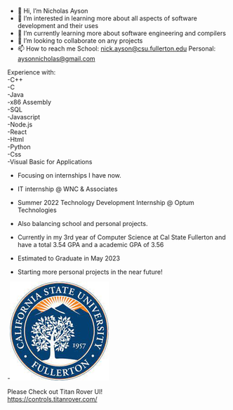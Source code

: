 - 👋 Hi, I’m Nicholas Ayson
- 👀 I’m interested in learning more about all aspects of software development and their uses   
- 🌱 I’m currently learning more about software engineering and compilers  
- 💞️ I’m looking to collaborate on any projects
- 📫 How to reach me School: nick.ayson@csu.fullerton.edu Personal: aysonnicholas@gmail.com

Experience with:  
-C++  
-C  
-Java   
-x86 Assembly   
-SQL  
-Javascript  
-Node.js  
-React  
-Html  
-Python  
-Css  
-Visual Basic for Applications

- Focusing on internships I have now.
- IT internship @ WNC & Associates  
- Summer 2022 Technology Development Internship @ Optum Technologies  

- Also balancing school and personal projects.  

- Currently in my 3rd year of Computer Science at Cal State Fullerton and have a total 3.54 GPA and a academic GPA of 3.56
- Estimated to Graduate in May 2023

- Starting more personal projects in the near future!

-![grab-landing-page](https://github.com/nickayson/nickayson/blob/main/download.jpg)

Please Check out Titan Rover UI!  
https://controls.titanrover.com/

<!---
nickayson/nickayson is a ✨ special ✨ repository because its `README.md` (this file) appears on your GitHub profile.
You can click the Preview link to take a look at your changes.
--->
